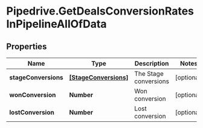 # Pipedrive.GetDealsConversionRatesInPipelineAllOfData

## Properties

Name | Type | Description | Notes
------------ | ------------- | ------------- | -------------
**stageConversions** | [**[StageConversions]**](StageConversions.md) | The Stage conversions | [optional] 
**wonConversion** | **Number** | Won conversion | [optional] 
**lostConversion** | **Number** | Lost conversion | [optional] 


